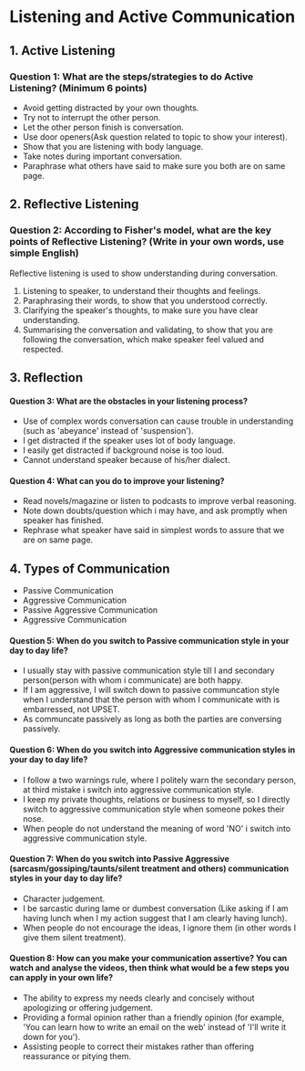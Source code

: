 # Listening and Active Communication

## 1. Active Listening
### Question 1: What are the steps/strategies to do Active Listening? (Minimum 6 points)
- Avoid getting distracted by your own thoughts.
- Try not to interrupt the other person.
- Let the other person finish is conversation.
- Use door openers(Ask question related to topic to show your interest). 
- Show that you are listening with body language.
- Take notes during important conversation.
- Paraphrase what others have said to make sure you both are on same page.

## 2. Reflective Listening
### Question 2: According to Fisher's model, what are the key points of Reflective Listening? (Write in your own words, use simple English)

Reflective listening is used to show understanding during conversation.
1. Listening to speaker, to understand their thoughts and feelings.
2. Paraphrasing their words, to show that you understood correctly.
3. Clarifying the speaker's thoughts, to make sure you have clear understanding.
4. Summarising the conversation and validating, to show that you are following the conversation, which make speaker feel valued and respected.

## 3. Reflection
#### Question 3: What are the obstacles in your listening process?
- Use of complex words conversation can cause trouble in understanding (such as 'abeyance' instead of 'suspension').
- I get distracted if the speaker uses lot of body language.
- I easily get distracted if background noise is too loud.
- Cannot understand speaker because of his/her dialect.

#### Question 4: What can you do to improve your listening?
- Read novels/magazine or listen to podcasts to improve verbal reasoning.
- Note down doubts/question which i may have, and ask promptly when speaker has finished.
- Rephrase what speaker have said in simplest words to assure that we are on same page.

## 4. Types of Communication
* Passive Communication
* Aggressive Communication
* Passive Aggressive Communication
* Aggressive Communication


#### Question 5: When do you switch to Passive communication style in your day to day life?
- I usually stay with passive communication style till I and secondary person(person with whom i communicate) are both happy.
- If I am aggressive, I will switch down to passive communcation style when I understand that the person with whom I communicate with is embarressed, not UPSET.
- As communcate passively as long as both the parties are conversing passively.

#### Question 6: When do you switch into Aggressive communication styles in your day to day life?
- I follow a two warnings rule, where I politely warn the secondary person, at third mistake i switch into aggressive communication style.
- I keep my private thoughts, relations or business to myself, so I directly switch to aggressive communication style when someone pokes their nose.
- When people do not understand the meaning of word 'NO' i switch into aggressive communication style.

#### Question 7: When do you switch into Passive Aggressive (sarcasm/gossiping/taunts/silent treatment and others) communication styles in your day to day life?
- Character judgement.
- I be sarcastic during lame or dumbest conversation (Like asking if I am having lunch when I my action suggest that I am clearly having lunch).
- When people do not encourage the ideas, I ignore them (in other words I give them silent treatment).

#### Question 8: How can you make your communication assertive? You can watch and analyse the videos, then think what would be a few steps you can apply in your own life?
- The ability to express my needs clearly and concisely without apologizing or offering judgement.
- Providing a formal opinion rather than a friendly opinion (for example, 'You can learn how to write an email on the web' instead of 'I'll write it down for you').
- Assisting people to correct their mistakes rather than offering reassurance or pitying them.
